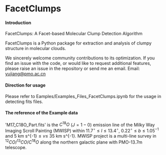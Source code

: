 # FacetClumps

#### Introduction

FacetClumps: A Facet-based Molecular Clump Detection Algorithm

FacetClumps is a Python package for extraction and analysis of clumpy structure in molecular clouds. 

We sincerely welcome community contributions to its optimization. If you find an issue with the code, or would like to request additional features, please raise an issue in the repository or send me an email. Email: yujiang@pmo.ac.cn

#### Direction for usage

Please refer to Eamples/Examples_Files_FacetClumps.ipynb for the usage in detecting fits files. 

#### The reference of the Example data 

'M17_C18O_Part.fits' is the $C^{18}O$ ($J = 1-0$) emission line of the Milky Way Imaging Scroll Painting (MWISP) within $11.7^{\circ} \leq l \leq 13.4^{\circ}$, $0.22^{\circ} \leq b \leq 1.05^{-1}$ and 5 km s^{-1}$\leq v \leq$ 35 km s^{-1}. MWISP project is a multi-line survey in $^{12}CO/^{13}CO/C^{18}O$ along the northern galactic plane with PMO-13.7m telescope.
